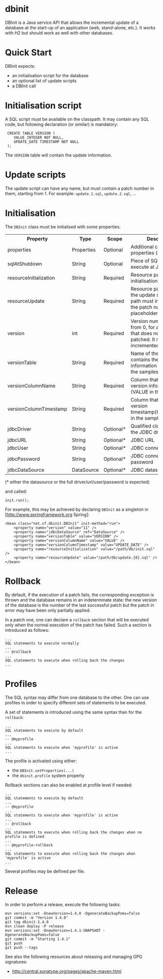 dbinit
======

DBInit is a Java service API that allows the incremental update of a database at the start-up of an application (web, stand-alone, etc.). It works with H2 but should work as well with other databases.

# Quick Start

DBInit expects:

* an initialisation script for the database
* an optional list of update scripts
* a DBInit call

# Initialisation script

A SQL script must be available on the classpath. It may contain any SQL code, but following declaration (or similar) is mandatory:

     CREATE TABLE VERSION (
        VALUE INTEGER NOT NULL,
        UPDATE_DATE TIMESTAMP NOT NULL
     );

The `VERSION` table will contain the update information.

# Update scripts

The update script can have any name, but must contain a patch number in them, starting from 1. For example: `update.1.sql`, `update.2.sql`, ...

# Initialisation

The `DBInit` class must be initialised with some properties:

<table>
	<tr>
		<th>Property</th>
		<th>Type</th>
		<th>Scope</th>
		<th>Description</th>
	</tr>
	<tr>
		<td>properties</td>
		<td>Properties</td>
		<td>Optional</td>
		<td>Additional configuration properties (see below)</td>
	</tr>
	<tr>
		<td>sqlAtShutdown</td>
		<td>String</td>
		<td>Optional</td>
		<td>Piece of SQL code to execute at JVM shutdown</td>
	</tr>
	<tr>
		<td>resourceInitialization</td>
		<td>String</td>
		<td>Required</td>
		<td>Resource path to the initialisation SQL code</td>
	</tr>
	<tr>
		<td>resourceUpdate</td>
		<td>String</td>
		<td>Required</td>
		<td>Resource pattern path to the update scripts. The path must include {0} for the patch number placeholder.</td>
	</tr>
	<tr>
		<td>version</td>
		<td>int</td>
		<td>Required</td>
		<td>Version number. It starts from 0, for a database that does not need to be patched. It must then incremented by 1 units.</td>
	</tr>
	<tr>
		<td>versionTable</td>
		<td>String</td>
		<td>Required</td>
		<td>Name of the table that contains the version information (VERSION in the samples)</td>
	</tr>
	<tr>
		<td>versionColumnName</td>
		<td>String</td>
		<td>Required</td>
		<td>Column that contains the version information (VALUE in the samples)</td>
	</tr>
	<tr>
		<td>versionColumnTimestamp</td>
		<td>String</td>
		<td>Required</td>
		<td>Column that contains the version timestamp(UPDATE_DATE in the samples)</td>
	</tr>
	<tr>
		<td>jdbcDriver</td>
		<td>String</td>
		<td>Optional*</td>
		<td>Qualified class name of the JDBC driver to use</td>
	</tr>
	<tr>
		<td>jdbcURL</td>
		<td>String</td>
		<td>Optional*</td>
		<td>JDBC URL</td>
	</tr>
	<tr>
		<td>jdbcUser</td>
		<td>String</td>
		<td>Optional*</td>
		<td>JDBC connection user</td>
	</tr>
	<tr>
		<td>jdbcPassword</td>
		<td>String</td>
		<td>Optional*</td>
		<td>JDBC connection password</td>
	</tr>
	<tr>
		<td>jdbcDataSource</td>
		<td>DataSource</td>
		<td>Optional*</td>
		<td>JDBC datasource</td>
	</tr>
</table>

(* either the datasource or the full driver/url/user/password is expected)

and called:

    init.run();

For example, this may be achieved by declaring `DBInit` as a singleton in [http://www.springframework.org Spring]:

    <bean class="net.sf.dbinit.DBInit" init-method="run">
        <property name="version" value="11" />
        <property name="jdbcDataSource" ref="DataSource" />
        <property name="versionTable" value="VERSION" />
        <property name="versionColumnName" value="VALUE" />
        <property name="versionColumnTimestamp" value="UPDATE_DATE" />
        <property name="resourceInitialization" value="/path/db/init.sql" />
        <property name="resourceUpdate" value="/path/db/update.{0}.sql" />
    </bean>

# Rollback

By default, if the execution of a patch fails, the corresponding exception is thrown and the database remains in an indeterminate
state: the new version of the database is the number of the last successful patch but the patch in error may have been only partially
applied.

In a patch one, one can declare a `rollback` section that will be executed only when the normal execution of the patch has failed. Such a section is
introduced as follows:

    ...
    SQL statements to execute normally
    ...
    -- @rollback
    ...
    SQL statements to execute when rolling back the changes
    ...

# Profiles

The SQL syntax may differ from one database to the other. One can use profiles in order to specify different sets of statements to be executed.

A set of statements is introduced using the same syntax than for the `rollback`:

    ...
    SQL statements to execute by default
    ...
    -- @myprofile
    ...
    SQL statements to execute when 'myprofile' is active
    ...

The profile is activated using either:

* the `DBInit.setProperties(...)`
* the `dbinit.profile` system property

Rollback sections can also be enabled at profile level if needed:

    ...
    SQL statements to execute by default
    ...
    -- @myprofile
    ...
    SQL statements to execute when 'myprofile' is active
    ...
    -- @rollback
    ...
    SQL statements to execute when rolling back the changes when no profile is defined
    ...
    -- @myprofile-rollback
    ...
    SQL statements to execute when rolling back the changes when 'myprofile' is active
    ...

Several profiles may be defined per file.

# Release

In order to perform a release, execute the following tasks:

    mvn versions:set -DnewVersion=1.4.0 -DgenerateBackupPoms=false
    git commit -m "Version 1.4.0"
    git tag dbinit-1.4.0
    mvn clean deploy -P release
    mvn versions:set -DnewVersion=1.4.1-SNAPSHOT -DgenerateBackupPoms=false
    git commit -m "Starting 1.4.1"
    git push
    git push --tags

See also the following resources about releasing and managing GPG signatures:

* http://central.sonatype.org/pages/apache-maven.html
